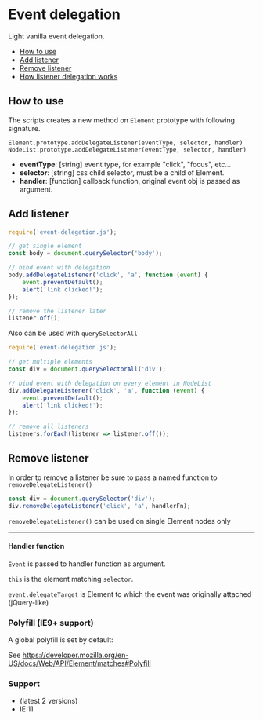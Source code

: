 # Event delegation
Light vanilla event delegation.

* [How to use](#how-to-use)
* [Add listener](#add-listener)
* [Remove listener](#remove-listener)
* [How listener delegation works](/demo/how-delegation-lookup-works.md)

## How to use

The scripts creates a new method on `Element` prototype with following signature.
```text
Element.prototype.addDelegateListener(eventType, selector, handler)
NodeList.prototype.addDelegateListener(eventType, selector, handler)
```

- **eventType**: [string] event type, for example "click", "focus", etc...
- **selector**: [string] css child selector, must be a child of Element.
- **handler**: [function] callback function, original event obj is passed as argument.

## Add listener

```javascript
require('event-delegation.js');

// get single element
const body = document.querySelector('body');

// bind event with delegation
body.addDelegateListener('click', 'a', function (event) {
    event.preventDefault();
    alert('link clicked!');
});

// remove the listener later
listener.off();
```
Also can be used with `querySelectorAll`
```javascript
require('event-delegation.js');

// get multiple elements
const div = document.querySelectorAll('div');

// bind event with delegation on every element in NodeList
div.addDelegateListener('click', 'a', function (event) {
    event.preventDefault();
    alert('link clicked!');
});

// remove all listeners
listeners.forEach(listener => listener.off());
```

## Remove listener
In order to remove a listener be sure to pass a named function to `removeDelegateListener()`
```javascript
const div = document.querySelector('div');
div.removeDelegateListener('click', 'a', handlerFn);
```

`removeDelegateListener()` can be used on single Element nodes only

---

#### Handler function
`Event` is passed to handler function as argument.

`this` is the element matching `selector`.

`event.delegateTarget` is Element to which the event was originally attached (jQuery-like)

### Polyfill (IE9+ support)

A global polyfill is set by default:

See https://developer.mozilla.org/en-US/docs/Web/API/Element/matches#Polyfill

### Support
- (latest 2 versions)
- IE 11